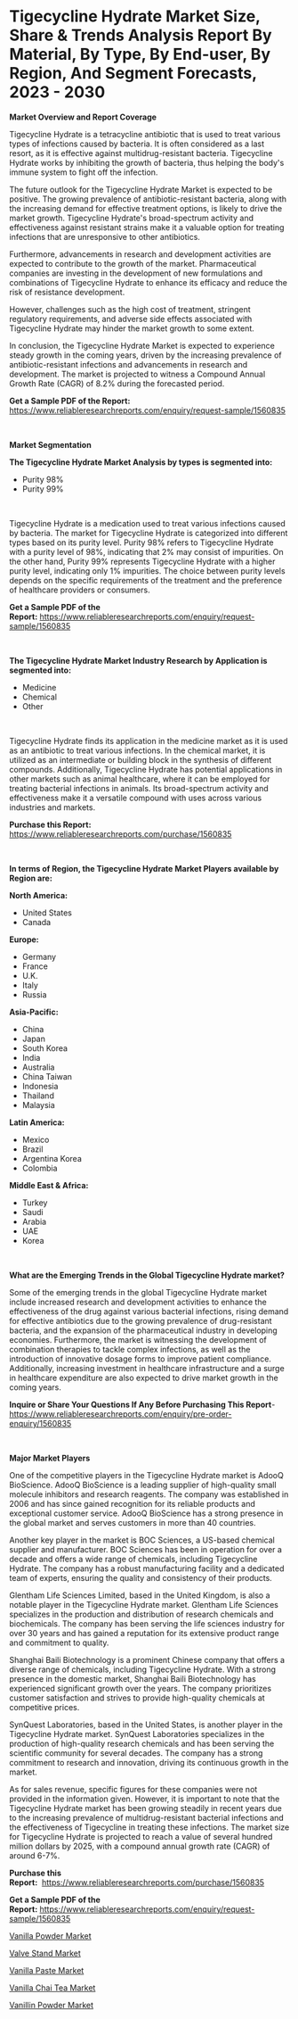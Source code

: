 <p><h1>Tigecycline Hydrate Market Size, Share & Trends Analysis Report By Material, By Type, By End-user, By Region, And Segment Forecasts, 2023 - 2030</h1></p><p><strong>Market Overview and Report Coverage</strong></p>
<p><p>Tigecycline Hydrate is a tetracycline antibiotic that is used to treat various types of infections caused by bacteria. It is often considered as a last resort, as it is effective against multidrug-resistant bacteria. Tigecycline Hydrate works by inhibiting the growth of bacteria, thus helping the body's immune system to fight off the infection.</p><p>The future outlook for the Tigecycline Hydrate Market is expected to be positive. The growing prevalence of antibiotic-resistant bacteria, along with the increasing demand for effective treatment options, is likely to drive the market growth. Tigecycline Hydrate's broad-spectrum activity and effectiveness against resistant strains make it a valuable option for treating infections that are unresponsive to other antibiotics.</p><p>Furthermore, advancements in research and development activities are expected to contribute to the growth of the market. Pharmaceutical companies are investing in the development of new formulations and combinations of Tigecycline Hydrate to enhance its efficacy and reduce the risk of resistance development.</p><p>However, challenges such as the high cost of treatment, stringent regulatory requirements, and adverse side effects associated with Tigecycline Hydrate may hinder the market growth to some extent.</p><p>In conclusion, the Tigecycline Hydrate Market is expected to experience steady growth in the coming years, driven by the increasing prevalence of antibiotic-resistant infections and advancements in research and development. The market is projected to witness a Compound Annual Growth Rate (CAGR) of 8.2% during the forecasted period.</p></p>
<p><strong>Get a Sample PDF of the Report:</strong> <a href="https://www.reliableresearchreports.com/enquiry/request-sample/1560835">https://www.reliableresearchreports.com/enquiry/request-sample/1560835</a></p>
<p>&nbsp;</p>
<p><strong>Market Segmentation</strong></p>
<p><strong>The Tigecycline Hydrate Market Analysis by types is segmented into:</strong></p>
<p><ul><li>Purity 98%</li><li>Purity 99%</li></ul></p>
<p>&nbsp;</p>
<p><p>Tigecycline Hydrate is a medication used to treat various infections caused by bacteria. The market for Tigecycline Hydrate is categorized into different types based on its purity level. Purity 98% refers to Tigecycline Hydrate with a purity level of 98%, indicating that 2% may consist of impurities. On the other hand, Purity 99% represents Tigecycline Hydrate with a higher purity level, indicating only 1% impurities. The choice between purity levels depends on the specific requirements of the treatment and the preference of healthcare providers or consumers.</p></p>
<p><strong>Get a Sample PDF of the Report:</strong>&nbsp;<a href="https://www.reliableresearchreports.com/enquiry/request-sample/1560835">https://www.reliableresearchreports.com/enquiry/request-sample/1560835</a></p>
<p>&nbsp;</p>
<p><strong>The Tigecycline Hydrate Market Industry Research by Application is segmented into:</strong></p>
<p><ul><li>Medicine</li><li>Chemical</li><li>Other</li></ul></p>
<p>&nbsp;</p>
<p><p>Tigecycline Hydrate finds its application in the medicine market as it is used as an antibiotic to treat various infections. In the chemical market, it is utilized as an intermediate or building block in the synthesis of different compounds. Additionally, Tigecycline Hydrate has potential applications in other markets such as animal healthcare, where it can be employed for treating bacterial infections in animals. Its broad-spectrum activity and effectiveness make it a versatile compound with uses across various industries and markets.</p></p>
<p><strong>Purchase this Report:</strong>&nbsp; <a href="https://www.reliableresearchreports.com/purchase/1560835">https://www.reliableresearchreports.com/purchase/1560835</a></p>
<p>&nbsp;</p>
<p><strong>In terms of Region, the Tigecycline Hydrate Market Players available by Region are:</strong></p>
<p>
    <p> <strong> North America: </strong>
        <ul>
            <li>United States</li>
            <li>Canada</li>
        </ul>
        </p> 
    <p> <strong> Europe: </strong>
        <ul>
            <li>Germany</li>
            <li>France</li>
            <li>U.K.</li>
            <li>Italy</li>
            <li>Russia</li>
        </ul>
        </p> 
    <p> <strong> Asia-Pacific: </strong>
        <ul>
            <li>China</li>
            <li>Japan</li>
            <li>South Korea</li>
            <li>India</li>
            <li>Australia</li>
            <li>China Taiwan</li>
            <li>Indonesia</li>
            <li>Thailand</li>
            <li>Malaysia</li>
        </ul>
        </p> 
    <p> <strong> Latin America: </strong>
        <ul>
            <li>Mexico</li>
            <li>Brazil</li>
            <li>Argentina Korea</li>
            <li>Colombia</li>
        </ul>
        </p> 
    <p> <strong> Middle East & Africa: </strong>
        <ul>
            <li>Turkey</li>
            <li>Saudi</li>
            <li>Arabia</li>
            <li>UAE</li>
            <li>Korea</li>
        </ul>
    </p>
    </p>
<p>&nbsp;</p>
<p><strong>What are the Emerging Trends in the Global Tigecycline Hydrate market?</strong></p>
<p><p>Some of the emerging trends in the global Tigecycline Hydrate market include increased research and development activities to enhance the effectiveness of the drug against various bacterial infections, rising demand for effective antibiotics due to the growing prevalence of drug-resistant bacteria, and the expansion of the pharmaceutical industry in developing economies. Furthermore, the market is witnessing the development of combination therapies to tackle complex infections, as well as the introduction of innovative dosage forms to improve patient compliance. Additionally, increasing investment in healthcare infrastructure and a surge in healthcare expenditure are also expected to drive market growth in the coming years.</p></p>
<p><strong>Inquire or Share Your Questions If Any Before Purchasing This Report</strong>- <a href="https://www.reliableresearchreports.com/enquiry/pre-order-enquiry/1560835">https://www.reliableresearchreports.com/enquiry/pre-order-enquiry/1560835</a></p>
<p>&nbsp;</p>
<p><strong>Major Market Players</strong></p>
<p><p>One of the competitive players in the Tigecycline Hydrate market is AdooQ BioScience. AdooQ BioScience is a leading supplier of high-quality small molecule inhibitors and research reagents. The company was established in 2006 and has since gained recognition for its reliable products and exceptional customer service. AdooQ BioScience has a strong presence in the global market and serves customers in more than 40 countries.</p><p>Another key player in the market is BOC Sciences, a US-based chemical supplier and manufacturer. BOC Sciences has been in operation for over a decade and offers a wide range of chemicals, including Tigecycline Hydrate. The company has a robust manufacturing facility and a dedicated team of experts, ensuring the quality and consistency of their products.</p><p>Glentham Life Sciences Limited, based in the United Kingdom, is also a notable player in the Tigecycline Hydrate market. Glentham Life Sciences specializes in the production and distribution of research chemicals and biochemicals. The company has been serving the life sciences industry for over 30 years and has gained a reputation for its extensive product range and commitment to quality.</p><p>Shanghai Baili Biotechnology is a prominent Chinese company that offers a diverse range of chemicals, including Tigecycline Hydrate. With a strong presence in the domestic market, Shanghai Baili Biotechnology has experienced significant growth over the years. The company prioritizes customer satisfaction and strives to provide high-quality chemicals at competitive prices.</p><p>SynQuest Laboratories, based in the United States, is another player in the Tigecycline Hydrate market. SynQuest Laboratories specializes in the production of high-quality research chemicals and has been serving the scientific community for several decades. The company has a strong commitment to research and innovation, driving its continuous growth in the market.</p><p>As for sales revenue, specific figures for these companies were not provided in the information given. However, it is important to note that the Tigecycline Hydrate market has been growing steadily in recent years due to the increasing prevalence of multidrug-resistant bacterial infections and the effectiveness of Tigecycline in treating these infections. The market size for Tigecycline Hydrate is projected to reach a value of several hundred million dollars by 2025, with a compound annual growth rate (CAGR) of around 6-7%.</p></p>
<p><strong>Purchase this Report:</strong>&nbsp;&nbsp;<a href="https://www.reliableresearchreports.com/purchase/1560835">https://www.reliableresearchreports.com/purchase/1560835</a></p>
<p></p>
<p><strong>Get a Sample PDF of the Report:</strong>&nbsp;<a href="https://www.reliableresearchreports.com/enquiry/request-sample/1560835">https://www.reliableresearchreports.com/enquiry/request-sample/1560835</a></p>
<p><p><a href="https://medium.com/@rachelyoung56/vanilla-powder-market-trends-forecast-and-competitive-analysis-to-2030-b361e108a32a">Vanilla Powder Market</a></p><p><a href="https://medium.com/@isaiasmarks/analyzing-valve-stand-market-global-industry-perspective-and-forecast-2023-to-2030-e008056a217a">Valve Stand Market</a></p><p><a href="https://medium.com/@lisasanchez1968/vanilla-paste-market-insights-into-market-cagr-market-trends-and-growth-strategies-d9084c7f4943">Vanilla Paste Market</a></p><p><a href="https://medium.com/@brittanyrobertson07/vanilla-chai-tea-market-research-report-its-history-and-forecast-2023-to-2030-d29ccc47a56d">Vanilla Chai Tea Market</a></p><p><a href="https://medium.com/@beverlychen69/vanillin-powder-nbsp-market-focuses-on-market-share-size-and-projected-forecast-till-2030-52a1a86d2c54">Vanillin Powder Market</a></p></p>